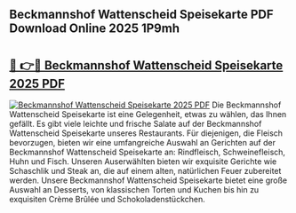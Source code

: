 ## Beckmannshof Wattenscheid Speisekarte PDF Download Online 2025 1P9mh

# <h2><a href="http://gc6s9eo.nevu.top/?p=Beckmannshof+Wattenscheid+Speisekarte">🔗 👉🔴 Beckmannshof Wattenscheid Speisekarte 2025 PDF</a></h2>

[![Beckmannshof Wattenscheid Speisekarte 2025 PDF](https://i.imgur.com/dBaPXMq.png)](http://gc6s9eo.nevu.top/?p=Beckmannshof+Wattenscheid+Speisekarte)
Die Beckmannshof Wattenscheid Speisekarte ist eine Gelegenheit, etwas zu wählen, das Ihnen gefällt. Es gibt viele leichte und frische Salate auf der Beckmannshof Wattenscheid Speisekarte unseres Restaurants. Für diejenigen, die Fleisch bevorzugen, bieten wir eine umfangreiche Auswahl an Gerichten auf der Beckmannshof Wattenscheid Speisekarte an: Rindfleisch, Schweinefleisch, Huhn und Fisch. Unseren Auserwählten bieten wir exquisite Gerichte wie Schaschlik und Steak an, die auf einem alten, natürlichen Feuer zubereitet werden. Unsere Beckmannshof Wattenscheid Speisekarte bietet eine große Auswahl an Desserts, von klassischen Torten und Kuchen bis hin zu exquisiten Crème Brûlée und Schokoladenstückchen.
